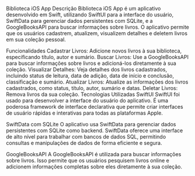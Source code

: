 Biblioteca iOS App
Descrição
Biblioteca iOS App é um aplicativo desenvolvido em Swift, utilizando SwiftUI para a interface do usuário, SwiftData para gerenciar dados persistentes com SQLite, e a GoogleBooksAPI para buscar informações sobre livros. O aplicativo permite que os usuários cadastrem, atualizem, visualizem detalhes e deletem livros em sua coleção pessoal.

Funcionalidades
Cadastrar Livros: Adicione novos livros à sua biblioteca, especificando título, autor e sumário.
Buscar Livros: Use a GoogleBooksAPI para buscar informações sobre livros e adicioná-los diretamente à sua coleção.
Visualizar Detalhes: Veja detalhes dos livros cadastrados, incluindo status de leitura, data de adição, data de início e conclusão, classificação e sumário.
Atualizar Livros: Atualize as informações dos livros cadastrados, como status, título, autor, sumário e datas.
Deletar Livros: Remova livros da sua coleção.
Tecnologias Utilizadas
SwiftUI
SwiftUI foi usado para desenvolver a interface do usuário do aplicativo. É uma poderosa framework de interface declarativa que permite criar interfaces de usuário rápidas e interativas para todas as plataformas Apple.

SwiftData com SQLite
O aplicativo usa SwiftData para gerenciar dados persistentes com SQLite como backend. SwiftData oferece uma interface de alto nível para trabalhar com bancos de dados SQL, permitindo consultas e manipulações de dados de forma eficiente e segura.

GoogleBooksAPI
A GoogleBooksAPI é utilizada para buscar informações sobre livros. Isso permite que os usuários pesquisem livros online e adicionem informações completas sobre eles diretamente à sua coleção.
